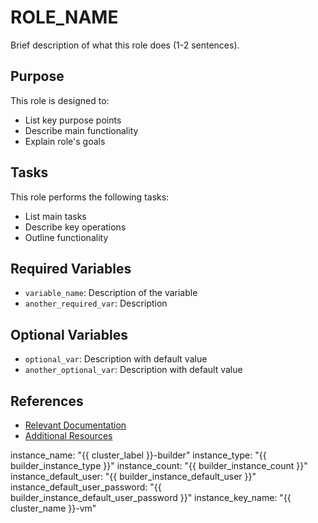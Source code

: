 # ROLE_NAME

Brief description of what this role does (1-2 sentences).

## Purpose

This role is designed to:
- List key purpose points
- Describe main functionality
- Explain role's goals

## Tasks

This role performs the following tasks:
- List main tasks
- Describe key operations
- Outline functionality

## Required Variables

- `variable_name`: Description of the variable
- `another_required_var`: Description

## Optional Variables

- `optional_var`: Description with default value
- `another_optional_var`: Description with default value

## References

- [Relevant Documentation](https://docs.example.com)
- [Additional Resources](https://resources.example.com)

instance_name: "{{ cluster_label }}-builder"
instance_type: "{{ builder_instance_type }}"
instance_count: "{{ builder_instance_count }}"
instance_default_user: "{{ builder_instance_default_user }}"
instance_default_user_password: "{{ builder_instance_default_user_password }}"
instance_key_name: "{{ cluster_name }}-vm"